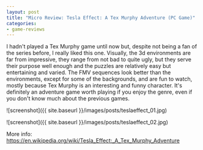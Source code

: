 ```yaml
---
layout: post
title: "Micro Review: Tesla Effect: A Tex Murphy Adventure (PC Game)"
categories:
- game-reviews
---
```


<p>I hadn't played a Tex Murphy game until now but, despite not being a fan of the series before, I really liked this one. Visually, the 3d environments are far from impressive, they range from not bad to quite ugly, but they serve their purpose well enough and the puzzles are relatively easy but entertaining and varied. The FMV sequences look better than the environments, except for some of the backgrounds, and are fun to watch, mostly because Tex Murphy is an interesting and funny character. It's definitely an adventure game worth playing if you enjoy the genre, even if you don't know much about the previous games.</p>


![screenshot]({{ site.baseurl }}/images/posts/teslaeffect_01.jpg)


![screenshot]({{ site.baseurl }}/images/posts/teslaeffect_02.jpg)


<p>More info: <a href="https://en.wikipedia.org/wiki/Tesla_Effect:_A_Tex_Murphy_Adventure">https://en.wikipedia.org/wiki/Tesla_Effect:_A_Tex_Murphy_Adventure</a></p>
